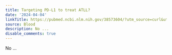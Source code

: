 ```yaml
---
title: Targeting PD-L1 to treat ATLL?
date: '2024-04-04'
linkTitle: https://pubmed.ncbi.nlm.nih.gov/38573604/?utm_source=curl&utm_medium=rss&utm_campaign=journals&utm_content=7603509&fc=None&ff=20240405180748&v=2.18.0.post9+e462414
source: Blood
description: No ...
disable_comments: true
---
```

No ...